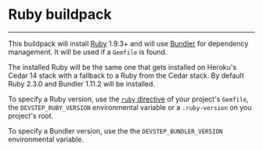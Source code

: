 # Ruby buildpack
----------------

This buildpack will install [Ruby](https://www.ruby-lang.org/en) 1.9.3+ and will
use [Bundler](http://bundler.io/) for dependency management. It will be used if
a `Gemfile` is found.

The installed Ruby will be the same one that gets installed on Heroku's Cedar 14
stack with a fallback to a Ruby from the Cedar stack. By default Ruby 2.3.0 and
Bundler 1.11.2 will be installed.

To specify a Ruby version, use the [`ruby` directive](http://bundler.io/v1.6/gemfile_ruby.html)
of your project's `Gemfile`, the `DEVSTEP_RUBY_VERSION` environmental variable or
a `.ruby-version` on you project's root.

To specify a Bundler version, use the the `DEVSTEP_BUNDLER_VERSION` environmental
variable.
